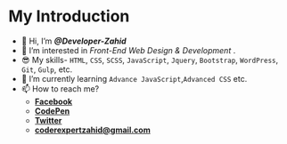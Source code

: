 # My Introduction #
- 👋 Hi, I’m ***@Developer-Zahid***
- 👀 I’m interested in *Front-End Web Design & Development* .
- 😎 My skills- ```HTML```, ```CSS```, ```SCSS```, ```JavaScript```, ```Jquery```, ```Bootstrap```, ```WordPress```, ```Git```, ```Gulp```, etc.  
- 🌱 I’m currently learning ```Advance JavaScript```,```Advanced CSS``` etc.
- 📫 How to reach me?
  - **[Facebook](https://www.facebook.com/coderexpertzahid/ "My Facebook Link")**
  - **[CodePen](https://codepen.io/DeveloperZahid "My Codepen Link")**
  - **[Twitter](https://twitter.com/ZahidHa45112113 "My Twitter Link")**
  - **<coderexpertzahid@gmail.com>**

<!---
Developer-Zahid/Developer-Zahid is a ✨ special ✨ repository because its `README.md` (this file) appears on your GitHub profile.
You can click the Preview link to take a look at your changes.
--->
